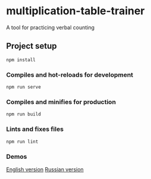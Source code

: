 # multiplication-table-trainer

A tool for practicing verbal counting

## Project setup
```
npm install
```

### Compiles and hot-reloads for development
```
npm run serve
```

### Compiles and minifies for production
```
npm run build
```

### Lints and fixes files
```
npm run lint
```

### Demos
[English version](https://metlis.github.io/verbal-counting-app/)
[Russian version](https://konspekteka.ru/trenazher-ustnogo-scheta/)
